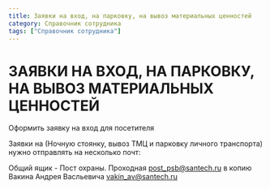 ```yaml
---
title: Заявки на вход, на парковку, на вывоз материальных ценностей
category: Справочник сотрудника
tags: ["Справочник сотрудника"]
---
```

# ЗАЯВКИ НА ВХОД, НА ПАРКОВКУ, НА ВЫВОЗ МАТЕРИАЛЬНЫХ ЦЕННОСТЕЙ
Оформить заявку на вход для посетителя

 

 

 

Заявки на (Ночную стоянку, вывоз ТМЦ и парковку личного транспорта) нужно отправлять на несколько почт:

Общий ящик - Пост охраны. Проходная <post_psb@santech.ru>  в копию Вакина Андрея Васльевича <vakin_av@santech.ru>

